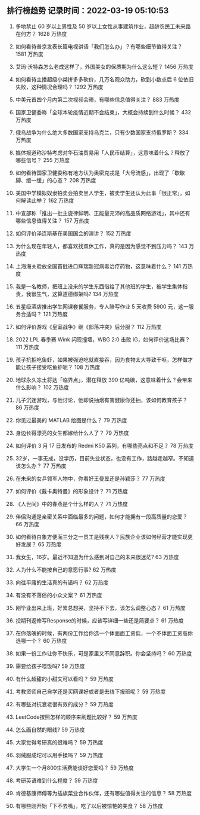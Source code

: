 
## 排行榜趋势 记录时间：2022-03-19 05:10:53
  
  1. 多地禁止 60 岁以上男性及 50 岁以上女性从事建筑作业，超龄农民工未来路在何方？ 1628 万热度
    
  2. 如何看待普京发表长篇电视讲话「我们怎么办」？有哪些细节值得关注？ 1581 万热度
    
  3. 艾玛·沃特森怎么老成这样了，外国美女的保质期为什么这么短？ 1456 万热度
    
  4. 如何看待主播超级小桀拼多多砍价，几万名观众助力，砍到小数点后  6 位依旧失败，这种情况合理吗？ 1292 万热度
    
  5. 中美元首四个月内第二次视频会晤，有哪些信息值得关注？ 883 万热度
    
  6. 国家卫健委称「全球本轮疫情近期不会结束」，大概会持续到什么时候？ 432 万热度
    
  7. 俄乌战争为什么绝大多数国家支持乌克兰，只有少数国家支持俄罗斯？ 334 万热度
    
  8. 媒体报道称沙特考虑对华石油贸易用「人民币结算」，这意味着什么？释放了哪些信号？ 255 万热度
    
  9. 如何看待国家卫健委称有地方认为奥密克戎是「大号流感」，出现了「歇歇脚、缓一缓」的心态？ 208 万热度
    
  10. 美国中学模拟奴隶拍卖会拍卖黑人学生，被卖学生还认为此事「很正常」，如何解读此举？ 162 万热度
    
  11. 中宣部称「推出一批主旋律鲜明、正能量充沛的高品质网络游戏」，其中还有哪些信息值得关注？ 157 万热度
    
  12. 如何评价泽连斯基在美国国会的演讲？ 152 万热度
    
  13. 为什么现在年轻人，都喜欢找双休工作，真的是因为感觉不到压力吗？ 143 万热度
    
  14. 上海海关验放全国首批进口辉瑞新冠病毒治疗药物，这意味着什么？ 141 万热度
    
  15. 我是一名教师，把班上没来的学生东西借给了其他班的学生，被学生集体指责，我很生气，这算道德绑架吗? 134 万热度
    
  16. 五星级酒店推出学生网课套餐服务，专人陪写作业 5 天收费 5900 元，这一服务合适吗？ 121 万热度
    
  17. 如何评价游戏《皇室战争》继《部落冲突》后分服？ 112 万热度
    
  18. 2022 LPL 春季赛 Wink 闪现撞墙，WBG 2:0 击败 iG，如何评价这场比赛？ 111 万热度
    
  19. 孩子抗拒吃鱼虾，如果被强迫吃就直接吞，因为食物太大导致干呕，怎样做才能让孩子接受吃鱼虾呢？ 108 万热度
    
  20. 地球永久冻土将达「临界点」，潜在释放 390 亿吨碳，这意味着什么？会带来什么影响？ 102 万热度
    
  21. 儿子沉迷游戏，与他讨论，他却说抽烟有害健康你还抽，该如何教育孩子？ 86 万热度
    
  22. 你见过最美的 MATLAB 绘图是什么？ 79 万热度
    
  23. 身边长得漂亮的女生都嫁给什么人了？ 79 万热度
    
  24. 如何评价 3 月 17 日发布的 Redmi K50 系列，有哪些亮点和不足？ 78 万热度
    
  25. 32岁，一事无成，没学历，目前失业状态，也没有工作，路越走越窄。不知道该怎么办？ 77 万热度
    
  26. 在未来的女乒领军人物中，你看好王曼昱还是孙颖莎？ 77 万热度
    
  27. 如何评价《戴卡奥特曼》的形象设计？ 71 万热度
    
  28. 《人世间》中的春燕是个什么样的人？ 71 万热度
    
  29. 伴侣沟通是亲密关系中面临最多的问题，如何才能拥有一段高质量的恋爱？ 66 万热度
    
  30. 如何看待白象方便面三分之一员工是残疾人？民族企业该如何经营才能实现更好发展？ 65 万热度
    
  31. 我女生，16岁。最近不知道为什么感到对自己的未来很迷茫? 63 万热度
    
  32. 人为什么不能按自己的意愿行事? 62 万热度
    
  33. 向往平庸的生活真的有错吗？ 62 万热度
    
  34. 有没有不落俗的小众文案？ 61 万热度
    
  35. 刚毕业出来上班，好累总想哭，坚持不下去，该怎么调整心态？ 61 万热度
    
  36. 投期刊返修写Response的时候，应该写详细一些还是简要点？ 61 万热度
    
  37. 在你落魄的时候，有两份工作给你选一个体面面工资低，一个不体面工资高你选哪一个？ 60 万热度
    
  38. 如果一份工作让你不快乐，可是家里又不同意辞职。你会坚持吗？ 60 万热度
    
  39. 需要给孩子喂饭吗? 59 万热度
    
  40. 有什么超甜的小甜文可以看吗？ 59 万热度
    
  41. 考教资师自己自学还是买网课好或者是去线下报班呢？ 59 万热度
    
  42. 有哪些对抗衰老很有效的成分？ 59 万热度
    
  43. LeetCode按照怎样的顺序来刷题比较好？ 59 万热度
    
  44. 怎么画自然的眼线? 59 万热度
    
  45. 大家觉得考研真的很难吗？ 59 万热度
    
  46. 羽绒服成坨可以用手揉吗？ 59 万热度
    
  47. 大学生一个月800生活费能谈好恋爱吗？ 59 万热度
    
  48. 考研英语难到什么程度？ 59 万热度
    
  49. 肯德基康师傅等为插旗菜业合作伙伴，还有哪些值得关注的信息？ 58 万热度
    
  50. 有哪些刚开始「下不去嘴」，吃了以后被惊艳的美食？ 58 万热度
    